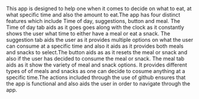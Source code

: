 This app is designed to help one when it comes to decide on what to eat, at what specific time and also the amount to eat.The app has four distinct features which include Time of day, suggestions, button and meal. The Time of day tab aids as it goes goes along with the clock as it constantly shows the user what time to either have a meal or eat a snack. The suggestion tab aids the user as it provides multiple options on what the user can consume at a specific time and also it aids as it provides both meals and snacks to select.The button aids as as it resets the meal or snack and also if the user has decided to consume the meal or snack. The meal tab aids as it show the variety of meal and snack options. It provides different types of of meals and snacks as one can decide to cosume anything at a specific time.The actions included through the use of github ensures that the app is functional and also aids the user in order to navigate through the app. 

